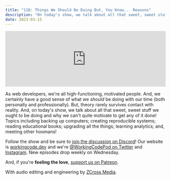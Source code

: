 ```yaml
---
title: "118: Things We Should Be Doing But, You Know... Reasons"
description: "On today's show, we talk about all that sweet, sweet stuff we ought to be doing and why we can't quite motivate to get any of it done!"
date: 2023-03-15
---
```


<iframe allow="autoplay *; encrypted-media *; fullscreen *; clipboard-write" frameborder="0" height="175" style="width:100%;max-width:900px;overflow:hidden;background:transparent;" sandbox="allow-forms allow-popups allow-same-origin allow-scripts allow-storage-access-by-user-activation allow-top-navigation-by-user-activation" src="https://embed.podcasts.apple.com/us/podcast/118-things-we-should-be-doing-but-you-know-reasons/id1544142288?i=1000604301302"></iframe>

As web developers, we're all high-functioning, motivated people. And, we certainly have a good sense of what we _should_ be doing with our time (both personally and professionally). But, theory rarely survives contact with reality. And, on today's show, we talk about all that sweet, sweet stuff we ought to be doing and why we can't quite motivate to get any of it done! Topics including backing up computers; creating reproducible systems; reading educational books; upgrading all the things; learning analytics; and, meeting other hoomans!

Follow the show and be sure to [join the discussion on Discord][working-code-discord]! Our website is [workingcode.dev][working-code] and we're [@WorkingCodePod on Twitter][working-code-twitter] and [Instagram][working-code-instagram]. New episodes drop weekly on Wednesday.

And, if you're **feeling the love**, [support us on Patreon][working-code-patreon].

[working-code]: https://workingcode.dev/
[working-code-discord]: https://workingcode.dev/discord/
[working-code-instagram]: https://www.instagram.com/workingcodepod/
[working-code-patreon]: https://www.patreon.com/workingcodepod
[working-code-twitter]: https://twitter.com/WorkingCodePod

With audio editing and engineering by [ZCross Media](https://www.zcross.media/).
